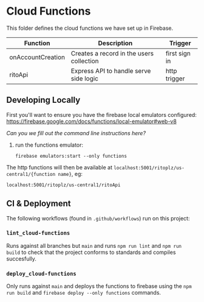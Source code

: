 # Cloud Functions

This folder defines the cloud functions we have set up in Firebase.

| Function          | Description                              | Trigger       |
| ----------------- | ---------------------------------------- | ------------- |
| onAccountCreation | Creates a record in the users collection | first sign in |
| ritoApi           | Express API to handle serve side logic   | http trigger  |

## Developing Locally

First you'll want to ensure you have the firebase local emulators configured:
https://firebase.google.com/docs/functions/local-emulator#web-v8

_Can you we fill out the command line instructions here?_

1. run the functions emulator:

   ```
   firebase emulators:start --only functions
   ```
   
The http functions will then be available at `localhost:5001/ritoplz/us-central1/{function name}`, eg:

```
localhost:5001/ritoplz/us-central1/ritoApi
```

## CI & Deployment

The following workflows (found in `.github/workflows`) run on this project:

### `lint_cloud-functions`

Runs against all branches but `main` and runs `npm run lint` and `npm run build` to check that the project conforms to standards and compiles succesfully.

### `deploy_cloud-functions`

Only runs against `main` and deploys the functions to firebase using the `npm run build` and `firebase deploy --only functions` commands.
